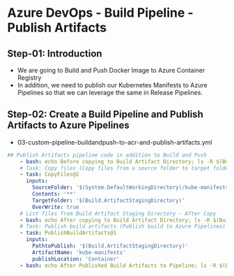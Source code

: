 # Azure DevOps - Build Pipeline - Publish Artifacts

## Step-01: Introduction
- We are going to Build and Push Docker Image to Azure Container Registry
- In addition, we need to publish our Kubernetes Manifests to Azure Pipelines so that we can leverage the same in Release Pipelines.



## Step-02: Create a Build Pipeline and Publish Artifacts to Azure Pipelines
- 03-custom-pipeline-buildandpush-to-acr-and-publish-artifacts.yml

```yaml
## Publish Artifacts pipeline code in addition to Build and Push
    - bash: echo Before copying to Build Artifact Directory; ls -R $(Build.ArtifactStagingDirectory)        
    # Task: Copy files (Copy files from a source folder to target folder)    
    - task: CopyFiles@2
      inputs:
        SourceFolder: '$(System.DefaultWorkingDirectory)/kube-manifests'
        Contents: '**'
        TargetFolder: '$(Build.ArtifactStagingDirectory)'
        OverWrite: true
    # List files from Build Artifact Staging Directory - After Copy
    - bash: echo After copying to Build Artifact Directory; ls -R $(Build.ArtifactStagingDirectory)        
    # Task: Publish build artifacts (Publish build to Azure Pipelines)    
    - task: PublishBuildArtifacts@1
      inputs:
        PathtoPublish: '$(Build.ArtifactStagingDirectory)'
        ArtifactName: 'kube-manifests'
        publishLocation: 'Container'
    - bash: echo After Published Build Artifacts to Pipeline; ls -R $(Build.ArtifactStagingDirectory)                

```